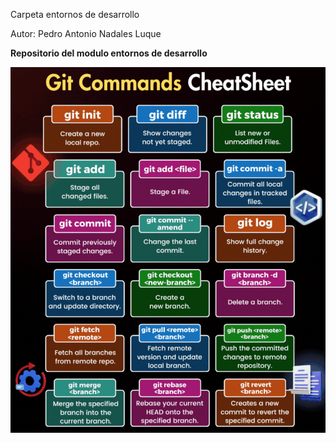 Carpeta entornos de desarrollo

Autor: Pedro Antonio Nadales Luque


**Repositorio del modulo entornos de desarrollo**

![1695901679524ezgifcomcrop.gif](assets/1695901679524-ezgif.com-crop.gif)
